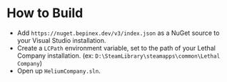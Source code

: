 # How to Build

- Add `https://nuget.bepinex.dev/v3/index.json` as a NuGet source to your Visual Studio installation.
- Create a `LCPath` environment variable, set to the path of your Lethal Company installation. (ex: `D:\SteamLibrary\steamapps\common\Lethal Company`)
- Open up `HeliumCompany.sln`.
